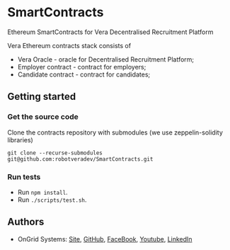 # SmartContracts
Ethereum SmartContracts for Vera Decentralised Recruitment Platform

Vera Ethereum contracts stack consists of
* Vera Oracle - oracle for Decentralised Recruitment Platform;
* Employer contract - contract for employers;
* Candidate contract - contract for candidates;

## Getting started
### Get the source code
Clone the contracts repository with submodules (we use zeppelin-solidity libraries)
```
git clone --recurse-submodules git@github.com:robotveradev/SmartContracts.git
```

### Run tests
- Run ```npm install```.
- Run ```./scripts/test.sh```.

## Authors
* OnGrid Systems: [Site](https://ongrid.pro), [GitHub](https://github.com/OnGridSystems/), [FaceBook](https://www.facebook.com/ongrid.pro/), [Youtube](https://www.youtube.com/channel/UCT8s-f1FInO6ivn_dp-W34g), [LinkedIn](https://www.linkedin.com/company/ongridpro/)
